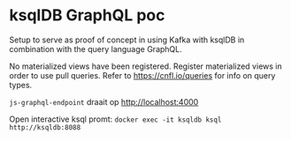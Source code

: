 # ksqlDB GraphQL poc

Setup to serve as proof of concept in using Kafka with ksqlDB in combination with the query language GraphQL.

No materialized views have been registered. Register materialized views in order to use pull queries. Refer to https://cnfl.io/queries for info on query types.

`js-graphql-endpoint` draait op [http://localhost:4000](http://localhost:4000)

Open interactive ksql promt: `docker exec -it ksqldb ksql http://ksqldb:8088`